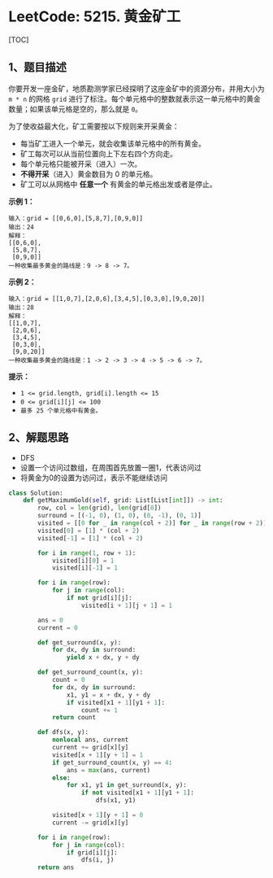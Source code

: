 # LeetCode: 5215. 黄金矿工

[TOC]

## 1、题目描述

你要开发一座金矿，地质勘测学家已经探明了这座金矿中的资源分布，并用大小为 `m * n` 的网格 `grid` 进行了标注。每个单元格中的整数就表示这一单元格中的黄金数量；如果该单元格是空的，那么就是 `0`。

为了使收益最大化，矿工需要按以下规则来开采黄金：

-   每当矿工进入一个单元，就会收集该单元格中的所有黄金。
-   矿工每次可以从当前位置向上下左右四个方向走。
-   每个单元格只能被开采（进入）一次。
-   **不得开采**（进入）黄金数目为 0 的单元格。
-   矿工可以从网格中 **任意一个** 有黄金的单元格出发或者是停止。



**示例 1：**

```
输入：grid = [[0,6,0],[5,8,7],[0,9,0]]
输出：24
解释：
[[0,6,0],
 [5,8,7],
 [0,9,0]]
一种收集最多黄金的路线是：9 -> 8 -> 7。
```


**示例 2：**

```
输入：grid = [[1,0,7],[2,0,6],[3,4,5],[0,3,0],[9,0,20]]
输出：28
解释：
[[1,0,7],
 [2,0,6],
 [3,4,5],
 [0,3,0],
 [9,0,20]]
一种收集最多黄金的路线是：1 -> 2 -> 3 -> 4 -> 5 -> 6 -> 7。
```

**提示：**

-   `1 <= grid.length, grid[i].length <= 15`
-   `0 <= grid[i][j] <= 100`
-   `最多 25 个单元格中有黄金。`



## 2、解题思路

-   DFS
-   设置一个访问过数组，在周围首先放置一圈1，代表访问过
-   将黄金为0的设置为访问过，表示不能继续访问



```python
class Solution:
    def getMaximumGold(self, grid: List[List[int]]) -> int:
        row, col = len(grid), len(grid[0])
        surround = [(-1, 0), (1, 0), (0, -1), (0, 1)]
        visited = [[0 for _ in range(col + 2)] for _ in range(row + 2)]
        visited[0] = [1] * (col + 2)
        visited[-1] = [1] * (col + 2)

        for i in range(1, row + 1):
            visited[i][0] = 1
            visited[i][-1] = 1

        for i in range(row):
            for j in range(col):
                if not grid[i][j]:
                    visited[i + 1][j + 1] = 1

        ans = 0
        current = 0

        def get_surround(x, y):
            for dx, dy in surround:
                yield x + dx, y + dy

        def get_surround_count(x, y):
            count = 0
            for dx, dy in surround:
                x1, y1 = x + dx, y + dy
                if visited[x1 + 1][y1 + 1]:
                    count += 1
            return count

        def dfs(x, y):
            nonlocal ans, current
            current += grid[x][y]
            visited[x + 1][y + 1] = 1
            if get_surround_count(x, y) == 4:
                ans = max(ans, current)
            else:
                for x1, y1 in get_surround(x, y):
                    if not visited[x1 + 1][y1 + 1]:
                        dfs(x1, y1)

            visited[x + 1][y + 1] = 0
            current -= grid[x][y]

        for i in range(row):
            for j in range(col):
                if grid[i][j]:
                    dfs(i, j)
        return ans
```

